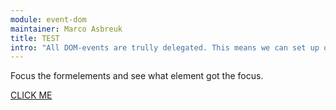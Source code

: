 ```yaml
---
module: event-dom
maintainer: Marco Asbreuk
title: TEST
intro: "All DOM-events are trully delegated. This means we can set up only <b>one subscriber</b> for all focus-events. Also notice how we prevent-default the submitbutton and focussed in instead, so we still get a focus-message on that button."
---
```


<style type="text/css">
    #msg-container {
        margin: 2em;
        padding: 2em;
        background-color: #ddd;

    }
</style>

Focus the formelements and see what element got the focus.

<a class="pure-button class1" href="http://itsasbreuk.nl">CLICK ME</a>

<script src="../../dist/itsabuild.js"></script>
<script>
    var ITSA = require('itsa');


    ITSA.Event.before('anchorclick', function(e) {
        // e.preventDefault();
    }, 'a');

    ITSA.Event.before('tap', function(e) {
        console.info(e.type);
    }, 'a');


</script>
